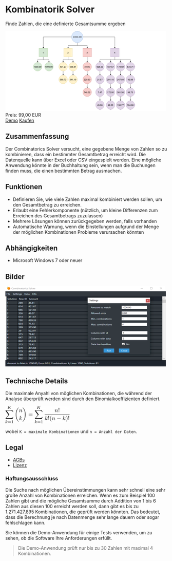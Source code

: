 # Kombinatorik Solver

Finde Zahlen, die eine definierte Gesamtsumme ergeben

<div class="splash">
    <img alt="Splash" src="/content/solutions/finished/CombinatoricsSolver/img/CombinatoricsSolver_splash.png">
    <div class="price">Preis: 99,00 EUR</div>
    <div class="purchase">
        <a class="button" rel="download" type="application/zip" href="/api/download?key=<?= \urlencode('Q29tYmluYXRvcmljc1NvbHZlckFwcF9EZW1v'); ?>">Demo</a>
        <a class="button" href="#">Kaufen</a>
    </div>
</div>

## Zusammenfassung

Der Combinatorics Solver versucht, eine gegebene Menge von Zahlen so zu kombinieren, dass ein bestimmter Gesamtbetrag erreicht wird. Die Datenquelle kann über Excel oder CSV eingespielt werden. Eine mögliche Anwendung könnte in der Buchhaltung sein, wenn man die Buchungen finden muss, die einen bestimmten Betrag ausmachen.

## Funktionen

* Definieren Sie, wie viele Zahlen maximal kombiniert werden sollen, um den Gesamtbetrag zu erreichen.
* Erlaubt eine Fehlerkomponente (nützlich, um kleine Differenzen zum Erreichen des Gesamtbetrags zuzulassen)
* Mehrere Lösungen können zurückgegeben werden, falls vorhanden
* Automatische Warnung, wenn die Einstellungen aufgrund der Menge der möglichen Kombinationen Probleme verursachen könnten

## Abhängigkeiten

* Microsoft Windows 7 oder neuer

## Bilder

<div class="splash">
    <img alt="Splash" src="/content/solutions/finished/CombinatoricsSolver/img/CombinatoricsSolver_splash2.png">
</div>

## Technische Details

Die maximale Anyahl von möglichen Kombinationen, die während der Analyse überprüft werden sind durch den Binomialkoeffizienten definiert.

<img alt="Splash" src="/content/solutions/finished/CombinatoricsSolver/img/515b05ed3954b44c81f82709ee1cb188.png" width="200px">

wobei `K = maximale Kombinationen` und `n = Anzahl der Daten`.

## Legal

* [AGBs](/de/terms)
* [Lizenz](https://github.com/Karaka-Management/CombinatoricsSolverApp/blob/master/LICENSE.txt)

### Haftungsausschluss

Die Suche nach möglichen Übereinstimmungen kann sehr schnell eine sehr große Anzahl von Kombinationen erreichen. Wenn es zum Beispiel 100 Zahlen gibt und die mögliche Gesamtsumme durch Addition von 1 bis 6 Zahlen aus diesen 100 erreicht werden soll, dann gibt es bis zu 1.271.427.895 Kombinationen, die geprüft werden könnten. Das bedeutet, dass die Berechnung je nach Datenmenge sehr lange dauern oder sogar fehlschlagen kann.

Sie können die Demo-Anwendung für einige Tests verwenden, um zu sehen, ob die Software Ihre Anforderungen erfüllt.

> Die Demo-Anwendung prüft nur bis zu 30 Zahlen mit maximal 4 Kombinationen.
